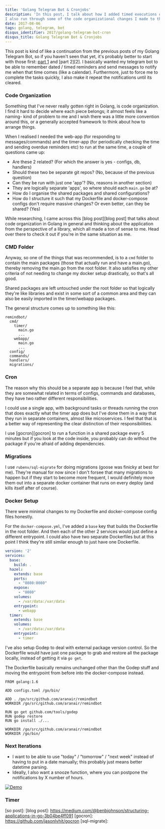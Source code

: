 ```yaml
---
title: 'Golang Telegram Bot & Cronjobs'
description: 'In this post, I talk about how I added timed executions or cronjobs to my telegram bot.
I also run through some of the code organizational changes I made to the previous versions.'
date: 2017-08-06
tags: golang, telegram, bot
disqus_identifier: 2017/golang-telegram-bot-cron
disqus_title: Golang Telegram Bot & Cronjobs
---
```


This post is kind of like a continuation from the previous posts of my Golang Telegram Bot, so if you
haven't seen that yet, it's probably better to start with those first: [part 1][1] and [part 2][2]. I
basically wanted my telegram bot to be able to remember dated / timed reminders and send messages to
notify me when that time comes (like a calendar). Furthermore, just to force me to complete the tasks
quickly, I also make it repeat the notifications until its cleared.

### Code Organization

Something that I've never really gotten right in Golang, is code organization.
I find it hard to decide where each piece belongs; it almost feels like a naming- kind of problem to me
and I wish there was a little more convention around this, or a generally accepted framework to think about how
to arrange things.

When I realised I needed the web-app (for responding to messages/commands) and the timer-app (for
periodically checking the time and sending overdue reminders etc) to run at the same time,
a couple of questions came up:

- Are these 2 related? (For which the answer is yes - configs, db, handlers)
- Should these two be separate git repos? (No, because of the previous question)
- Can they be run with just one 'app'? (No, reasons in another section)
- They are logically separate 'apps', so where should each `main.go` be at?
- How do I organise the shared packages and shared configurations?
- How do I structure it such that my Dockerfile and docker-compose configs don't require massive
changes? Or even better, can they be shared? (Yes)

While researching, I came across this [blog post][blog post] that talks about code organization in
Golang in general and thinking about the application from the perspective of a library, which
all made a ton of sense to me. Head over there to check it out if you're in the same situation as
me.

### CMD Folder

Anyway, so one of the things that was recommended, is to a `cmd` folder to contain
the main packages (those that actually run and have a main.go), thereby removing the main.go
from the root folder. It also satisfies my other criteria of not needing to change my docker
setup drastically, so that's all good.

Shared packages are left untouched under the root folder so that logically they're like libraries
and exist in some sort of a common area and they can also be easily imported in the timer/webapp packages.

The general structure comes up to something like this:

```
remindbot/
  cmd/
    timer/
      main.go
      ...
    webapp/
      main.go
      ...
  config/
  commands/
  handlers/
  migrations/
```

### Cron

The reason why this should be a separate app is because I feel that, while they are somewhat
related in terms of configs, commands and databases, they have two rather different responsibilities.

I could use a single app, with background tasks or threads running the cron that does exactly
what the timer app does but I've done them in a way that they run in separate containers,
almost like microservices. I feel that that is a better way of representing the clear distinction
of their responsibilities.

I use [gocron][gocron] to run a function in a shared package every 5 minutes but if you look at the
code inside, you probably can do without the package if you're afraid of adding dependencies.

### Migrations

I use `rubenv/sql-migrate` for doing migrations (goose was finicky at best for me). They're manual
for now since I don't forsee that many migrations to happen but if they start to become more
frequent, I would definitely move them out into a separate docker container that runs on every
deploy (and kills itself after of course).

### Docker Setup

There were minimal changes to my Dockerfile and docker-compose config files honestly.

For the `docker-compose.yml`, I've added a `base` key that builds the Dockerfile in the root
folder. And then each of the other 2 services would just define a different entrypoint. I could
also have two separate Dockerfiles but at this point I think they're still similar enough to just
have one Dockerfile.

```yml
version: '2'
services:
  base:
    build: .
  hazel:
    extends: base
    ports:
      - "8080:8080"
    expose:
      - "8080"
    volumes:
      - /var/data:/var/data
    entrypoint:
      - webapp
  timer:
    extends: base
    volumes:
      - /var/data:/var/data
    entrypoint:
      - timer
```

I've also setup Godep to deal with external package version control. So the Dockerfile would have
just one package to grab and restore all the package locally, instead of getting it via `go get`.

The Dockerfile basically remains unchanged other than the Godep stuff and moving the entrypoint
from before into the docker-compose instead.

```
FROM golang:1.6

ADD configs.toml /go/bin/

ADD . /go/src/github.com/aranair/remindbot
WORKDIR /go/src/github.com/aranair/remindbot

RUN go get github.com/tools/godep
RUN godep restore
RUN go install ./...

WORKDIR /go/src/github.com/aranair/remindbot
WORKDIR /go/bin/
```

### Next Iterations

- I want to be able to use "today" / "tomorrow" / "next week" instead of having to put in a date
manually; this probably just means better datetime parsing.
- Ideally, I also want a snooze function, where you can postpone the notifications by X number of hours.

[![Demo]()]()

### Timer

[1]:
[2]:
[so post]:
[blog post]: https://medium.com/@benbjohnson/structuring-applications-in-go-3b04be4ff091
[gocron]: https://github.com/jasonlvhit/gocron
[sql-migrate]:
